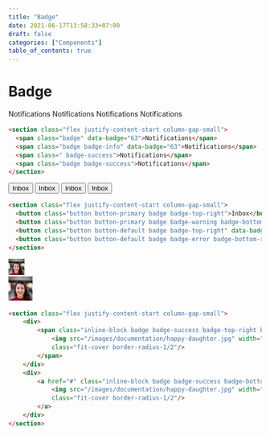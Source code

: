 ```yaml
---
title: "Badge"
date: 2021-06-17T13:58:33+07:00
draft: false
categories: ["Components"]
table_of_contents: true
---
```


# Badge

<section class="flex justify-content-start column-gap-small">
    <span class="badge" data-badge="63">Notifications</span>
    <span class="badge badge-info" data-badge="63">Notifications</span>
    <span class="badge badge-success">Notifications</span>
    <span class="badge badge-success">Notifications</span>
</section>

```html
<section class="flex justify-content-start column-gap-small">
  <span class="badge" data-badge="63">Notifications</span>
  <span class="badge badge-info" data-badge="63">Notifications</span>
  <span class=" badge-success">Notifications</span>
  <span class="badge badge-success">Notifications</span>
</section>
```

<section class="flex justify-content-start column-gap-small">
    <button class="button button-primary badge badge-top-right">Inbox</button>
    <button class="button button-primary badge badge-warning badge-bottom-right">Inbox</button>
    <button class="button button-default badge badge-top-right" data-badge="5">Inbox</button>
    <button class="button button-default badge badge-error badge-bottom-right" data-badge="5">Inbox</button>
</section>

```html
<section class="flex justify-content-start column-gap-small">
  <button class="button button-primary badge badge-top-right">Inbox</button>
  <button class="button button-primary badge badge-warning badge-bottom-right">Inbox</button>
  <button class="button button-default badge badge-top-right" data-badge="5">Inbox</button>
  <button class="button button-default badge badge-error badge-bottom-right" data-badge="5">Inbox</button>
</section>
```

<section class="flex justify-content-start column-gap-small">
    <div>
        <span class="inline-block badge badge-success badge-top-right badge-for-border-radius-1/2">
            <img src="/images/documentation/happy-daughter.jpg" width="32" height="32"
            class="fit-cover border-radius-1/2"/>
        </span>
    </div>
    <div>
        <a href="#" class="inline-block badge badge-success badge-bottom-right badge-for-border-radius-1/2">
            <img src="/images/documentation/happy-daughter.jpg" width="48" height="48"
            class="fit-cover border-radius-1/2"/>
        </a>
    </div>
</section>

```html
<section class="flex justify-content-start column-gap-small">
    <div>
        <span class="inline-block badge badge-success badge-top-right badge-for-border-radius-1/2">
            <img src="/images/documentation/happy-daughter.jpg" width="32" height="32"
            class="fit-cover border-radius-1/2"/>
        </span>
    </div>
    <div>
        <a href="#" class="inline-block badge badge-success badge-bottom-right badge-for-border-radius-1/2">
            <img src="/images/documentation/happy-daughter.jpg" width="48" height="48"
            class="fit-cover border-radius-1/2"/>
        </a>
    </div>
</section>
```

